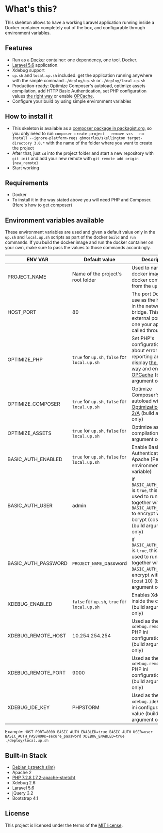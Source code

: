# What's this?
This skeleton allows to have a working Laravel application running inside a Docker container completely out of the box, and configurable through environment variables.

## Features
* Run as a [Docker](https://docs.docker.com/) container: one dependency, one tool, Docker.
* [Laravel 5.6](https://laravel.com/docs/5.6) application.
* Xdebug support
* `up.sh` and `local.up.sh` included: get the application running anywhere with the simple command `./deploy/up.sh` or `./deploy/local.up.sh`
* Production-ready: Optimize Composer's autoload, optimize assets compilation, add HTTP Basic Authentication, set PHP configuration values [the right way](https://www.phptherightway.com/#error_reporting) or enable [OPCache](https://secure.php.net/book.opcache).
* Configure your build by using simple environment variables

## How to install it
* This skeleton is available as a [composer package in packagist.org](https://packagist.org/packages/gbmcarlos/skellington), so you only need to run `composer create-project --remove-vcs --no-install --ignore-platform-reqs gbmcarlos/skellington target-directory 3.0.*` with the name of the folder where you want to create the project
* After that, just `cd` into the project folder and start a new repository with `git init` and add your new remote with `git remote add origin {new_remote}`
* Start working

## Requirements
* Docker
* To install it in the way stated above you will need PHP and Composer. ([Here](https://getcomposer.org/download/)'s how to get composer)

## Environment variables available
These environment variables are used and given a default value only in the `up.sh` and `local.up.sh` scripts as part of the docker `build` and `run` commands. If you build the docker image and run the docker container on your own, make sure to pass the values to those commands accordingly.

|       ENV VAR        |                 Default value                 | Description |
| -------------------- | --------------------------------------------- | ----------- |
| PROJECT_NAME         | Name of the project's root folder             | Used to name the docker image and docker container from the `up.sh` files |
| HOST_PORT            | 80                                            | The port Docker will use as the host port in the network bridge. This is the external port, the one your app will be called through |
| OPTIMIZE_PHP         | `true` for `up.sh`, `false` for `local.up.sh` | Set PHP's configuration values about error reporting and display [the right way](https://www.phptherightway.com/#error_reporting) and enables [OPCache](https://secure.php.net/book.opcache) (build argument only) |
| OPTIMIZE_COMPOSER    | `true` for `up.sh`, `false` for `local.up.sh` | Optimize Composer's autoload with [Optimization Level 2/A](https://getcomposer.org/doc/articles/autoloader-optimization.md#optimization-level-2-a-authoritative-class-maps) (build argument only) |
| OPTIMIZE_ASSETS      | `true` for `up.sh`, `false` for `local.up.sh` | Optimize assets compilation (build argument only) |
| BASIC_AUTH_ENABLED   | `true` for `up.sh`, `false` for `local.up.sh` | Enable Basic Authentication with Apache (Persisted environment variable) |
| BASIC_AUTH_USER      | admin                                         | If `BASIC_AUTH_ENABLED` is `true`, this will be used to run `htpasswd` together with `BASIC_AUTH_PASSWORD` to encrypt with bcrypt (cost 10) (build argument only) |
| BASIC_AUTH_PASSWORD  | `PROJECT_NAME`_password                       | If `BASIC_AUTH_ENABLED` is `true`, this will be used to run `htpasswd` together with `BASIC_AUTH_USER` to encrypt with bcrypt (cost 10) (build argument only) |
| XDEBUG_ENABLED       | `false` for `up.sh`, `true` for `local.up.sh` | Enables Xdebug inside the container. (build argument only) |
| XDEBUG_REMOTE_HOST   | 10.254.254.254                                | Used as the `xdebug.remote_host` PHP ini configuration value (build argument only) |
| XDEBUG_REMOTE_PORT   | 9000                                          | Used as the `xdebug.remote_port` PHP ini configuration value (build argument only) |
| XDEBUG_IDE_KEY       | PHPSTORM                                      | Used as the `xdebug.idekey` PHP ini configuration value (build argument only) |

Example:
`HOST_PORT=8000 BASIC_AUTH_ENABLED=true BASIC_AUTH_USER=user BASIC_AUTH_PASSWORD=secure_password XDEBUG_ENABLED=true ./deploy/local.up.sh`

## Built-in Stack
* [Debian (:stretch slim)](https://hub.docker.com/_/debian/)
* Apache 2
* [PHP 7.2.8 (:7.2-apache-stretch)](https://hub.docker.com/_/php/)
* Xdebug 2.6
* Laravel 5.6
* jQuery 3.2
* Bootstrap 4.1

## License
This project is licensed under the terms of the [MIT license](https://opensource.org/licenses/MIT).